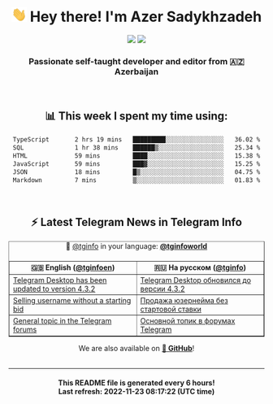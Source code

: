 <div align="center">
	<div>
		<h1>
      <img src="./assets/hi.gif" width="30px"> Hey there! I'm Azer Sadykhzadeh
    </h1>
    <img height="18" src="https://komarev.com/ghpvc/?username=sadykhzadeh&label=Views&color=2081c1&style=flat-square" />
		<a href="https://wakatime.com/@Azer"> <img height="18" src="https://wakatime.com/badge/user/f80ae27a-c328-426f-a381-bc84136e2dd6.svg" /> </a>
    <h3>
      Passionate self-taught developer and editor from 🇦🇿 Azerbaijan
    </h3>
  </div>
  <br>

<h2>📊 This week I spent my time using:</h2>

<!--START_SECTION:waka-->

```text
TypeScript       2 hrs 19 mins   █████████░░░░░░░░░░░░░░░░   36.02 %
SQL              1 hr 38 mins    ██████▒░░░░░░░░░░░░░░░░░░   25.34 %
HTML             59 mins         ████░░░░░░░░░░░░░░░░░░░░░   15.38 %
JavaScript       59 mins         ███▓░░░░░░░░░░░░░░░░░░░░░   15.25 %
JSON             18 mins         █▒░░░░░░░░░░░░░░░░░░░░░░░   04.75 %
Markdown         7 mins          ▒░░░░░░░░░░░░░░░░░░░░░░░░   01.83 %
```

<!--END_SECTION:waka-->

<br>

<h2>⚡️ Latest Telegram News in Telegram Info</h2>
  <table border>
		<tr>
			<th width="50%">🇬🇧 English (<a href="https://t.me/tginfoen">@tginfoen</a>)</th>
			<th>🇷🇺 На русском (<a href="https://t.me/tginfo">@tginfo</a>)</th>
		</tr>
		<caption>🚩 <a href="https://t.me/tginfo">@tginfo</a> in your language: <a href="https://t.me/tginfoworld"><b>@tginfoworld</b></a><caption/>
  <tr><td><a href="https://t.me/tginfoen/1538">Telegram Desktop has been updated to version 4.3.2</a></td>
    <td><a href="https://t.me/tginfo/3501">Telegram Desktop обновился до версии 4.3.2</a></td></tr><tr><td><a href="https://t.me/tginfoen/1537">Selling username without a starting bid</a></td>
    <td><a href="https://t.me/tginfo/3500">Продажа юзернейма без стартовой ставки</a></td></tr><tr><td><a href="https://t.me/tginfoen/1536">General topic in the Telegram forums</a></td>
    <td><a href="https://t.me/tginfo/3499">Основной топик в форумах Telegram</a></td></tr>
</table>
We are also available on <a href="https://github.com/tginfo"><b>🐙 GitHub</b></a>!
</div>

<br>
<hr>
<h4 align="center">This README file is generated <b>every 6 hours</b>!</br>Last refresh: <b>2022-11-23 08:17:22 (UTC time)</b></h4>
